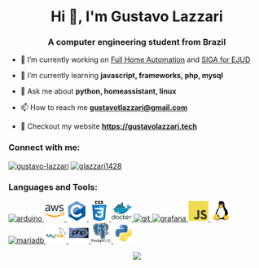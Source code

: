 <h1 align="center">Hi 👋, I'm Gustavo Lazzari</h1>
<h3 align="center">A computer engineering student from Brazil</h3>

- 🔭 I’m currently working on [Full Home Automation](https://github.com/GLazzari1428/Home_Automation) and [SIGA for EJUD]()

- 🌱 I’m currently learning **javascript, frameworks, php, mysql**

- 💬 Ask me about **python, homeassistant, linux**

- 📫 How to reach me **gustavotlazzari@gmail.com**

- 🔗 Checkout my website **https://gustavolazzari.tech**

<h3 align="left">Connect with me:</h3>
<p align="left">
<a href="https://linkedin.com/in/gustavo-lazzari-b3a253206/" target="blank"><img align="center" src="https://raw.githubusercontent.com/rahuldkjain/github-profile-readme-generator/master/src/images/icons/Social/linked-in-alt.svg" alt="gustavo-lazzari" height="30" width="40" /></a>
<a href="https://www.leetcode.com/glazzari1428" target="blank"><img align="center" src="https://raw.githubusercontent.com/rahuldkjain/github-profile-readme-generator/master/src/images/icons/Social/leet-code.svg" alt="glazzari1428" height="30" width="40" /></a>
</p>

<h3 align="left">Languages and Tools:</h3>
<p align="left"> <a href="https://www.arduino.cc/" target="_blank"> <img src="https://cdn.worldvectorlogo.com/logos/arduino-1.svg" alt="arduino" width="40" height="40"/> </a> <a href="https://aws.amazon.com" target="_blank"> <img src="https://raw.githubusercontent.com/devicons/devicon/master/icons/amazonwebservices/amazonwebservices-original-wordmark.svg" alt="aws" width="40" height="40"/> </a> <a href="https://www.cprogramming.com/" target="_blank"> <img src="https://raw.githubusercontent.com/devicons/devicon/master/icons/c/c-original.svg" alt="c" width="40" height="40"/> </a> <a href="https://www.w3schools.com/css/" target="_blank"> <img src="https://raw.githubusercontent.com/devicons/devicon/master/icons/css3/css3-original-wordmark.svg" alt="css3" width="40" height="40"/> </a> <a href="https://www.docker.com/" target="_blank"> <img src="https://raw.githubusercontent.com/devicons/devicon/master/icons/docker/docker-original-wordmark.svg" alt="docker" width="40" height="40"/> </a> <a href="https://git-scm.com/" target="_blank"> <img src="https://www.vectorlogo.zone/logos/git-scm/git-scm-icon.svg" alt="git" width="40" height="40"/> </a> <a href="https://grafana.com" target="_blank"> <img src="https://www.vectorlogo.zone/logos/grafana/grafana-icon.svg" alt="grafana" width="40" height="40"/> </a> <a href="https://developer.mozilla.org/en-US/docs/Web/JavaScript" target="_blank"> <img src="https://raw.githubusercontent.com/devicons/devicon/master/icons/javascript/javascript-original.svg" alt="javascript" width="40" height="40"/> </a> <a href="https://www.linux.org/" target="_blank"> <img src="https://raw.githubusercontent.com/devicons/devicon/master/icons/linux/linux-original.svg" alt="linux" width="40" height="40"/> </a> <a href="https://mariadb.org/" target="_blank"> <img src="https://www.vectorlogo.zone/logos/mariadb/mariadb-icon.svg" alt="mariadb" width="40" height="40"/> </a> <a href="https://www.mysql.com/" target="_blank"> <img src="https://raw.githubusercontent.com/devicons/devicon/master/icons/mysql/mysql-original-wordmark.svg" alt="mysql" width="40" height="40"/> </a> <a href="https://www.php.net" target="_blank"> <img src="https://raw.githubusercontent.com/devicons/devicon/master/icons/php/php-original.svg" alt="php" width="40" height="40"/> </a> <a href="https://www.postgresql.org" target="_blank"> <img src="https://raw.githubusercontent.com/devicons/devicon/master/icons/postgresql/postgresql-original-wordmark.svg" alt="postgresql" width="40" height="40"/> </a> <a href="https://www.python.org" target="_blank"> <img src="https://raw.githubusercontent.com/devicons/devicon/master/icons/python/python-original.svg" alt="python" width="40" height="40"/> </a> </p>


<!-- <h3 align="left">Support:</h3>
<p><a href="https://www.buymeacoffee.com/GLazzari1428"> <img align="left" src="https://cdn.buymeacoffee.com/buttons/v2/default-yellow.png" height="50" width="210" alt="GLazzari1428" /></a></p><br><br>

<p></p>

<p><img align="" src="https://github-readme-stats.vercel.app/api/top-langs?username=glazzari1428&show_icons=true&locale=en&layout=compact" alt="glazzari1428" /></p>
 -->
<!-- <p>&nbsp;<img align="center" src="https://github-readme-stats.vercel.app/api?username=glazzari1428&show_icons=true&locale=en" alt="glazzari1428" /></p>
 -->
<!-- <p align="center"> <img src=https://github-readme-stats.vercel.app/api?username=glazzari1428&show_icons=true alt=rahuldkjain /> </p> -->
<!-- ![GitHub stats](https://github-readme-stats.vercel.app/api?username=glazzari1428&show_icons=true&theme=dracula) -->

<div align=center>
  <a href="https://github.com/glazzari1428">
  <img height="170em"  src="https://github-readme-stats.vercel.app/api?username=glazzari1428&show_icons=true&theme=dracula&include_all_commits=true&count_private=true"/>
  <!-- <img height="170em" src="https://github-readme-stats.vercel.app/api/top-langs/?username=glazzari1428&layout=compact&langs_count=7&theme=dracula"/> -->
 </a>
<div>
